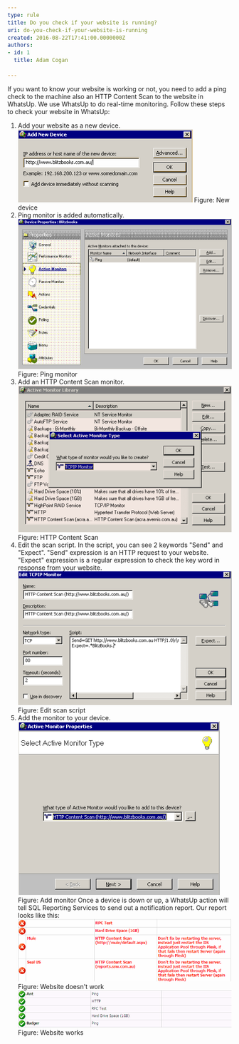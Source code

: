 ```yaml
---
type: rule
title: Do you check if your website is running?
uri: do-you-check-if-your-website-is-running
created: 2016-08-22T17:41:00.0000000Z
authors:
- id: 1
  title: Adam Cogan

---
```


 
If you want to know your website is working or not, you need to add a ping check to the machine also an HTTP Content Scan to the website in WhatsUp. We use WhatsUp to do real-time monitoring.
​Follow these steps to check your website in WhatsUp: 
1. Add your website as a new device.  ![running1.GIF](running1.GIF) Figure: New device
2. Ping monitor is added automatically.  ![running2.GIF](running2.GIF) Figure: Ping monitor
3. Add an HTTP Content Scan monitor.  ![running3.GIF](running3.GIF) Figure: HTTP Content Scan
4. Edit the scan script. In the script, you can see 2 keywords "Send" and "Expect".
"Send" expression is an  HTTP request to your website.
"Expect" expression is a regular expression to check the key word in response from your website.
  ![running4.GIF](running4.GIF) Figure: Edit scan script
5. Add the monitor to your device.  ![running5.GIF](running5.GIF) Figure: Add monitor Once a device is down or up, a WhatsUp action will tell SQL Reporting Services to send out a notification report. 
Our report looks like this:  ![running6.GIF](running6.GIF) Figure: Website doesn't work
 ![running7.GIF](running7.GIF) Figure: Website works


